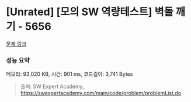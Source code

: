 # [Unrated] [모의 SW 역량테스트] 벽돌 깨기 - 5656 

[문제 링크](https://swexpertacademy.com/main/code/problem/problemDetail.do?contestProbId=AWXRQm6qfL0DFAUo) 

### 성능 요약

메모리: 93,020 KB, 시간: 901 ms, 코드길이: 3,741 Bytes



> 출처: SW Expert Academy, https://swexpertacademy.com/main/code/problem/problemList.do